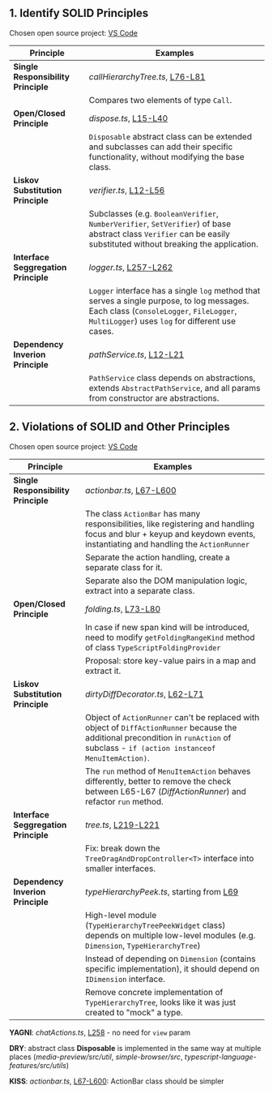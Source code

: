 ## 1. Identify SOLID Principles
Chosen open source project: [VS Code](https://github.com/microsoft/vscode)

| Principle | Examples |
| -------- | -------- |
| **Single Responsibility Principle**   | *callHierarchyTree.ts*, [L76-L81](https://github.com/microsoft/vscode/blob/main/src/vs/workbench/contrib/callHierarchy/browser/callHierarchyTree.ts#L76#L81)    |
|          | Compares two elements of type `Call`.  |
| **Open/Closed Principle**    | *dispose.ts*, [L15-L40](https://github.com/microsoft/vscode/blob/main/extensions/simple-browser/src/dispose.ts#L15#L40)     |
|          | `Disposable` abstract class can be extended and subclasses can add their specific functionality, without modifying the base class.  |
| **Liskov Substitution Principle**    | *verifier.ts*, [L12-L56](https://github.com/microsoft/vscode/blob/main/src/vs/base/common/verifier.ts#L12#L56)          |
|          | Subclasses (e.g. `BooleanVerifier`, `NumberVerifier`, `SetVerifier`) of base abstract class `Verifier` can be easily substituted without breaking the application. |
| **Interface Seggregation Principle**    | *logger.ts*, [L257-L262](https://github.com/microsoft/vscode/blob/main/test/automation/src/logger.ts#L10#L43)     |
|          | `Logger` interface has a single `log` method that serves a single purpose, to log messages. Each class (`ConsoleLogger`, `FileLogger`, `MultiLogger`) uses `log` for different use cases.
| **Dependency Inverion Principle**    | *pathService.ts*, [L12-L21](https://github.com/microsoft/vscode/blob/main/src/vs/workbench/services/path/electron-sandbox/pathService.ts#L12#L21)     |
|          | `PathService` class depends on abstractions, extends `AbstractPathService`, and all params from constructor are abstractions.   |


## 2. Violations of SOLID and Other Principles
Chosen open source project: [VS Code](https://github.com/microsoft/vscode)

| Principle | Examples |
| -------- | -------- |
| **Single Responsibility Principle**   | *actionbar.ts*, [L67-L600](https://github.com/microsoft/vscode/blob/main/src/vs/base/browser/ui/actionbar/actionbar.ts#L67#L600)    |
|          | The class `ActionBar` has many responsibilities, like registering and handling focus and blur + keyup and keydown events, instantiating and handling the `ActionRunner`   |
|          | Separate the action handling, create a separate class for it.  |
|          | Separate also the DOM manipulation logic, extract into a separate class.  |
| **Open/Closed Principle**    | *folding.ts*, [L73-L80](https://github.com/microsoft/vscode/blob/main/extensions/typescript-language-features/src/languageFeatures/folding.ts#L73#L80)
|          | In case if new span kind will be introduced, need to modify `getFoldingRangeKind` method of class `TypeScriptFoldingProvider` |
|          | Proposal: store key-value pairs in a map and extract it.  |
| **Liskov Substitution Principle**    | *dirtyDiffDecorator.ts*, [L62-L71](https://github.com/microsoft/vscode/blob/main/src/vs/workbench/contrib/scm/browser/dirtydiffDecorator.ts#L62#L71)     |
|          | Object of `ActionRunner` can't be replaced with object of `DiffActionRunner` because the additional precondition in `runAction` of subclass - `if (action instanceof MenuItemAction)`.  |
|          | The `run` method of `MenuItemAction` behaves differently, better to remove the check between L65-L67 (*DiffActionRunner*) and refactor `run` method.  |
| **Interface Seggregation Principle**    | *tree.ts*, [L219-L221](https://github.com/microsoft/vscode/blob/main/extensions/references-view/src/tree.ts#L219#L221)     |
|          | Fix: break down the `TreeDragAndDropController<T>` interface into smaller interfaces.  |
| **Dependency Inverion Principle**    | *typeHierarchyPeek.ts*, starting from [L69](https://github.com/microsoft/vscode/blob/main/src/vs/workbench/contrib/typeHierarchy/browser/typeHierarchyPeek.ts#L69)     |
|          | High-level module (`TypeHierarchyTreePeekWidget` class) depends on multiple low-level modules (e.g. `Dimension`, `TypeHierarchyTree`)  |
|          | Instead of depending on `Dimension` (contains specific implementation), it should depend on `IDimension` interface.  |
|          | Remove concrete implementation of `TypeHierarchyTree`, looks like it was just created to "mock" a type. |

**YAGNI**: *chatActions.ts*, [L258](https://github.com/microsoft/vscode/blob/main/src/vs/workbench/contrib/chat/browser/actions/chatActions.ts#L258) - no need for `view` param

**DRY**: abstract class **Disposable** is implemented in the same way at multiple places (*media-preview/src/util*, *simple-browser/src*, *typescript-language-features/src/utils*)

**KISS**: *actionbar.ts*, [L67-L600](https://github.com/microsoft/vscode/blob/main/src/vs/base/browser/ui/actionbar/actionbar.ts#L67#L600): ActionBar class should be simpler
